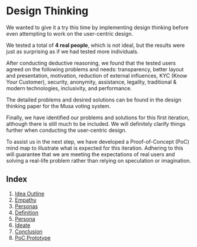 # Design Thinking
We wanted to give it a try this time by implementing design thinking before even attempting to work on the user-centric design.

We tested a total of **4 real people**, which is not ideal, but the results were just as surprising as if we had tested more individuals.

After conducting deductive reasoning, we found that the tested users agreed on the following problems and needs: transparency, better layout and presentation, motivation, reduction of external influences, KYC (Know Your Customer), security, anonymity, assistance, legality, traditional & modern technologies, inclusivity, and performance.

The detailed problems and desired solutions can be found in the design thinking paper for the Musa voting system.

Finally, we have identified our problems and solutions for this first iteration, although there is still much to be included. We will definitely clarify things further when conducting the user-centric design.

To assist us in the next step, we have developed a Proof-of-Concept (PoC) mind map to illustrate what is expected for this iteration. Adhering to this will guarantee that we are meeting the expectations of real users and solving a real-life problem rather than relying on speculation or imagination.

## Index
1. [Idea Outline](idea-outline/idea_outline.md)
2. [Empathy](empathy/empathy.md)
3. [Personas](personas/personas.md)
4. [Definition](definition/definition.md)
5. [Persona](persona/persona.md)
6. [Ideate](ideate/ideate.md)
7. [Conclusion](conclusion/conclusion.md)
8. [PoC Prototype](PoC/poc.md)